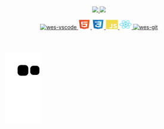 <br>
<div align="center" display="inline-block">
  <a href="https://github.com/wxsleyb">
  <img height="180em" src="https://github-readme-stats.vercel.app/api?username=wxsleyb&show_icons=true&theme=react&include_all_commits=true&count_private=true"/>
  <img height="180em" src="https://github-readme-stats.vercel.app/api/top-langs/?username=wxsleyb&layout=compact&langs_count=7&theme=react" />

</div>
<br>
  
<div align="center"> 
   <img alt="wes-vscode" height="25" width="33" src="https://cdn.jsdelivr.net/gh/devicons/devicon/icons/vscode/vscode-original.svg" />
  <img  alt="wes-HTML" height="25" width="33" src="https://raw.githubusercontent.com/devicons/devicon/master/icons/html5/html5-original.svg">
  <img  alt="wes-CSS" height="25" width="33" src="https://raw.githubusercontent.com/devicons/devicon/master/icons/css3/css3-original.svg">
  <img  alt="wes-Js" height="25" width="33" src="https://raw.githubusercontent.com/devicons/devicon/master/icons/javascript/javascript-plain.svg">
  <img  alt="wes-React" height="25" width="33" src="https://raw.githubusercontent.com/devicons/devicon/master/icons/react/react-original.svg">
  <img alt="wes-git" height="25" width="33" src="https://cdn.jsdelivr.net/gh/devicons/devicon/icons/git/git-original.svg" />          
</div>
  
  ##

<br> 

![Snake gif](https://github.com/wxsleyb/wxsleyb/blob/output/github-contribution-grid-snake.svg)
